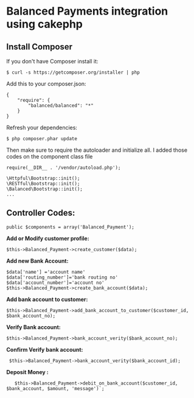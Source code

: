 # Balanced Payments integration using cakephp #

## Install Composer ##

If you don't have Composer install it:

    $ curl -s https://getcomposer.org/installer | php

Add this to your composer.json:

    {
    	"require": {
        	"balanced/balanced": "*"
    	}
    }

Refresh your dependencies:

    $ php composer.phar update

Then make sure to require the autoloader and initialize all. I added those codes on the component class file

    require(__DIR__ . '/vendor/autoload.php');
    
    \Httpful\Bootstrap::init();
    \RESTful\Bootstrap::init();
    \Balanced\Bootstrap::init();
    ...

## Controller Codes: ##

    public $components = array('Balanced_Payment');

**Add or Modify customer profile:**


    $this->Balanced_Payment->create_customer($data);

**Add new Bank Account:**
 
    $data['name'] ='account name' 
    $data['routing_number']='bank routing no'
    $data['account_number']='account no'
    $this->Balanced_Payment->create_bank_account($data);
    
**Add bank account to customer:**
 
    $this->Balanced_Payment->add_bank_account_to_customer($customer_id, $bank_account_no);


**Verify Bank account:**
    
    $this->Balanced_Payment->bank_account_verity($bank_account_no);

**Confirm Verify bank account:**
    
     $this->Balanced_Payment->bank_account_verity($bank_account_id);

**Deposit Money :**
    
       $this->Balanced_Payment->debit_on_bank_account($customer_id, $bank_account, $amount, 'message')`;
    